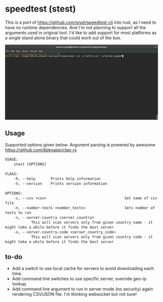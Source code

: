 speedtest (stest)
=================


This is a port of https://github.com/sivel/speedtest-cli into rust, as I need to have no runtime dependencies. And I'm not planning to support all the arguments used in original tool.
I'd like to add support for most platforms as a single stand alone binary that could work out of the box.

![Alt Text](https://github.com/opensourcegeek/stest/raw/master/stest-i686.gif)

Usage
-----

Supported options given below. Argument parsing is powered by awesome https://github.com/kbknapp/clap-rs

```
USAGE:
    stest [OPTIONS]

FLAGS:
    -h, --help       Prints help information
    -V, --version    Prints version information

OPTIONS:
    -c, --csv <csv>                                    Set name of csv file
    -n, --number-tests <number_tests>                  Sets number of tests to run
    -s, --server-country <server_country>
            This will scan servers only from given country name - it might take a while before it finds the best server
    -o, --server-country-code <server_country_code>
            This will scan servers only from given country code - it might take a while before it finds the best server
```


to-do
-----

   - Add a switch to use local cache for servers to avoid downloading each time. 
   - Add command line switches to use specific server, override geo-ip lookup.
   - Add command line argument to run in server mode (no security) again rendering CSV/JSON file. I'm thinking websocket but not sure!
